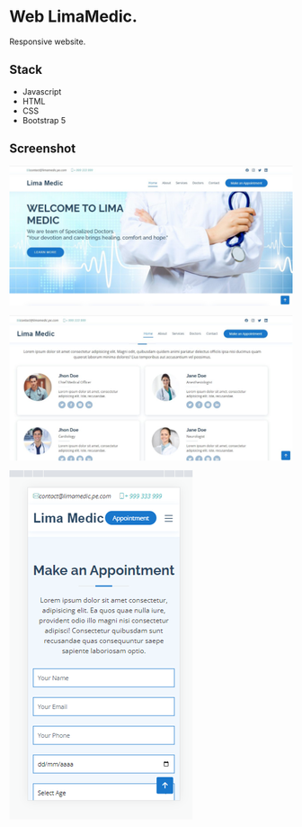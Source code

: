 # Web LimaMedic.

Responsive website.

## Stack

* Javascript
* HTML
* CSS
* Bootstrap 5

## Screenshot

![](img/screenshot1.jpg)

![](img/screenshot2.jpg)

![](img/screenshot3.png)
